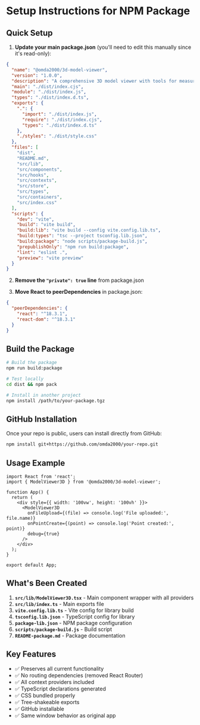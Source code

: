# Setup Instructions for NPM Package

## Quick Setup

1. **Update your main package.json** (you'll need to edit this manually since it's read-only):

```json
{
  "name": "@omda2000/3d-model-viewer",
  "version": "1.0.0",
  "description": "A comprehensive 3D model viewer with tools for measurements, lighting, and scene management",
  "main": "./dist/index.cjs",
  "module": "./dist/index.js",
  "types": "./dist/index.d.ts",
  "exports": {
    ".": {
      "import": "./dist/index.js",
      "require": "./dist/index.cjs",
      "types": "./dist/index.d.ts"
    },
    "./styles": "./dist/style.css"
  },
  "files": [
    "dist",
    "README.md",
    "src/lib",
    "src/components",
    "src/hooks",
    "src/contexts",
    "src/store",
    "src/types",
    "src/containers",
    "src/index.css"
  ],
  "scripts": {
    "dev": "vite",
    "build": "vite build",
    "build:lib": "vite build --config vite.config.lib.ts",
    "build:types": "tsc --project tsconfig.lib.json",
    "build:package": "node scripts/package-build.js",
    "prepublishOnly": "npm run build:package",
    "lint": "eslint .",
    "preview": "vite preview"
  }
}
```

2. **Remove the `"private": true` line** from package.json

3. **Move React to peerDependencies** in package.json:

```json
{
  "peerDependencies": {
    "react": "^18.3.1",
    "react-dom": "^18.3.1"
  }
}
```

## Build the Package

```bash
# Build the package
npm run build:package

# Test locally
cd dist && npm pack

# Install in another project
npm install /path/to/your-package.tgz
```

## GitHub Installation

Once your repo is public, users can install directly from GitHub:

```bash
npm install git+https://github.com/omda2000/your-repo.git
```

## Usage Example

```tsx
import React from 'react';
import { ModelViewer3D } from '@omda2000/3d-model-viewer';

function App() {
  return (
    <div style={{ width: '100vw', height: '100vh' }}>
      <ModelViewer3D
        onFileUpload={(file) => console.log('File uploaded:', file.name)}
        onPointCreate={(point) => console.log('Point created:', point)}
        debug={true}
      />
    </div>
  );
}

export default App;
```

## What's Been Created

1. **`src/lib/ModelViewer3D.tsx`** - Main component wrapper with all providers
2. **`src/lib/index.ts`** - Main exports file
3. **`vite.config.lib.ts`** - Vite config for library build
4. **`tsconfig.lib.json`** - TypeScript config for library
5. **`package-lib.json`** - NPM package configuration
6. **`scripts/package-build.js`** - Build script
7. **`README-package.md`** - Package documentation

## Key Features

- ✅ Preserves all current functionality
- ✅ No routing dependencies (removed React Router)
- ✅ All context providers included
- ✅ TypeScript declarations generated
- ✅ CSS bundled properly
- ✅ Tree-shakeable exports
- ✅ GitHub installable
- ✅ Same window behavior as original app